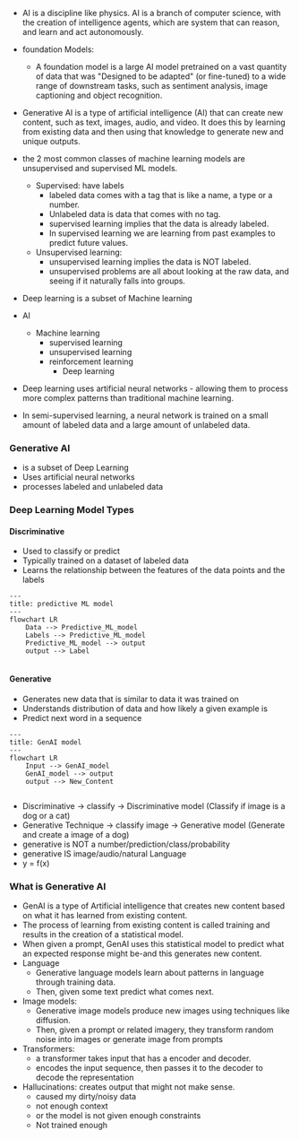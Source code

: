- AI is a discipline like physics. AI is a branch of computer science, with the creation of intelligence agents, which are system that can reason, and learn and act autonomously. 

- foundation Models:
	- A foundation model is a large AI model pretrained on a vast quantity of data that was "Designed to be adapted" (or fine-tuned) to a wide range of downstream tasks, such as sentiment analysis, image captioning and object recognition.

- Generative AI is a type of artificial intelligence (AI) that can create new content, such as text, images, audio, and video. It does this by learning from existing data and then using that knowledge to generate new and unique outputs.

- the 2 most common classes of machine learning models are unsupervised and supervised ML models.
	- Supervised: have labels
		- labeled data comes with a tag that is like a name, a type or a number. 
		- Unlabeled data is data that comes with no tag. 
		- supervised learning implies that the data is already labeled. 
		- In supervised learning we are learning from past examples to predict future values.
	- Unsupervised learning:
		- unsupervised learning implies the data is NOT labeled.
		- unsupervised problems are all about looking at the raw data, and seeing if it naturally falls into groups.
- Deep learning is a subset of Machine learning
- AI
	- Machine learning
		- supervised learning
		- unsupervised learning
		- reinforcement learning
			- Deep learning

- Deep learning uses artificial neural networks - allowing them to process more complex patterns than traditional machine learning.
- In semi-supervised learning, a neural network is trained on a small amount of labeled data and a large amount of unlabeled data.


### Generative AI 
- is a subset of Deep Learning
- Uses artificial neural networks
- processes labeled and unlabeled data

### Deep Learning Model Types
#### Discriminative
- Used to classify or predict
- Typically trained on a dataset of labeled data
- Learns the relationship between the features of the data points and the labels
```mermaid 
---
title: predictive ML model
---
flowchart LR
    Data --> Predictive_ML_model
    Labels --> Predictive_ML_model
    Predictive_ML_model --> output
    output --> Label
    
```
#### Generative
- Generates new data that is similar to data it was trained on
- Understands distribution of data and how likely a given example is
- Predict next word in a sequence
```mermaid 
---
title: GenAI model
---
flowchart LR
    Input --> GenAI_model
    GenAI_model --> output
    output --> New_Content
    
```

- Discriminative -> classify -> Discriminative model (Classify if image is a dog or a cat)
- Generative Technique -> classify image -> Generative model (Generate and create a image of a dog)
- generative is NOT a number/prediction/class/probability
- generative IS image/audio/natural Language
- y = f(x)


### What is Generative AI
- GenAI is a type of Artificial intelligence that creates new content based on what it has learned from existing content.
- The process of learning from existing content is called training and results in the creation of a statistical model.
- When given a prompt, GenAI uses this statistical model to predict what an expected response might be-and this generates new content.
- Language
	- Generative language models learn about patterns in language through training data.
	- Then, given some text predict what comes next.
- Image models:
	- Generative image models produce new images using techniques like diffusion.
	- Then, given a prompt or related imagery, they transform random noise into images or generate image from prompts
- Transformers: 
	- a transformer takes input that has a encoder and decoder. 
	- encodes the input sequence, then passes it to the decoder to decode the representation 
- Hallucinations: creates output that might not make sense.
	- caused my dirty/noisy data
	- not enough context 
	- or the model is not given enough constraints
	- Not trained enough